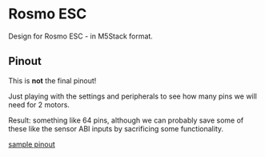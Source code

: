 
# Rosmo ESC


Design for Rosmo ESC - in M5Stack format.

## Pinout

This is **not** the final pinout!

Just playing with the settings and peripherals to see how many pins we will need for 2 motors.

Result: something like 64 pins, although we can probably save some of these like the sensor ABI inputs by sacrificing some functionality.

[sample pinout](./G474RE_pinout.png "G474 all pins used")

